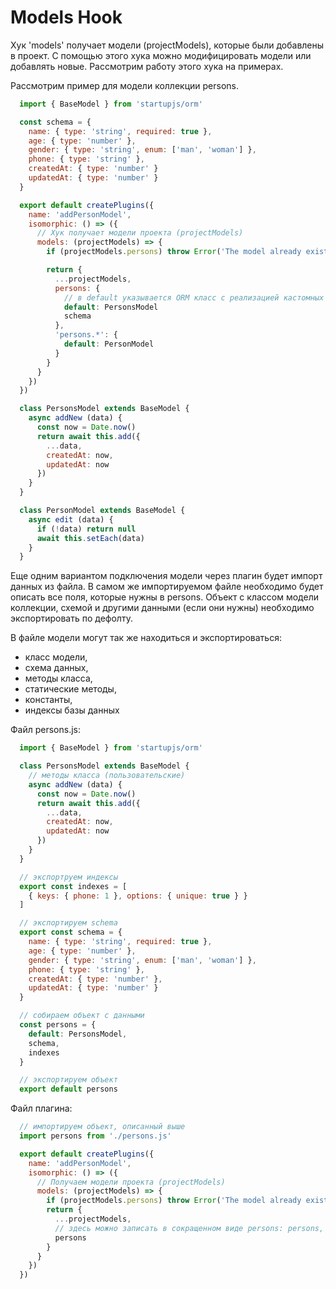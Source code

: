 # Models Hook

Хук 'models' получает модели (projectModels), которые были добавлены в проект. С помощью этого хука можно модифицировать модели или добавлять новые. Рассмотрим работу этого хука на примерах.

Рассмотрим пример для модели коллекции persons.

```js
  import { BaseModel } from 'startupjs/orm'

  const schema = {
    name: { type: 'string', required: true },
    age: { type: 'number' },
    gender: { type: 'string', enum: ['man', 'woman'] },
    phone: { type: 'string' },
    createdAt: { type: 'number' }
    updatedAt: { type: 'number' }
  }

  export default createPlugins({
    name: 'addPersonModel',
    isomorphic: () => ({
      // Хук получает модели проекта (projectModels)
      models: (projectModels) => {
        if (projectModels.persons) throw Error('The model already exists')

        return {
          ...projectModels,
          persons: {
            // в default указывается ORM класс с реализацией кастомных методов для этой модели коллекции
            default: PersonsModel
            schema
          },
          'persons.*': {
            default: PersonModel
          }
        }
      }
    })
  })

  class PersonsModel extends BaseModel {
    async addNew (data) {
      const now = Date.now()
      return await this.add({
        ...data,
        createdAt: now,
        updatedAt: now
      })
    }
  }

  class PersonModel extends BaseModel {
    async edit (data) {
      if (!data) return null
      await this.setEach(data)
    }
  }
```

Еще одним вариантом подключения модели через плагин будет импорт данных из файла. В самом же импортируемом файле необходимо будет описать все поля, которые нужны в persons. Объект с классом модели коллекции, схемой и другими данными (если они нужны) необходимо экспортировать по дефолту.

В файле модели могут так же находиться и экспортироваться:
- класс модели,
- схема данных,
- методы класса,
- статические методы,
- константы,
- индексы базы данных

Файл persons.js:

```js
  import { BaseModel } from 'startupjs/orm'

  class PersonsModel extends BaseModel {
    // методы класса (пользовательские)
    async addNew (data) {
      const now = Date.now()
      return await this.add({
        ...data,
        createdAt: now,
        updatedAt: now
      })
    }
  }

  // экспортруем индексы
  export const indexes = [
    { keys: { phone: 1 }, options: { unique: true } }
  ]

  // экспортируем schema
  export const schema = {
    name: { type: 'string', required: true },
    age: { type: 'number' },
    gender: { type: 'string', enum: ['man', 'woman'] },
    phone: { type: 'string' },
    createdAt: { type: 'number' },
    updatedAt: { type: 'number' }
  }

  // собираем объект с данными
  const persons = {
    default: PersonsModel,
    schema,
    indexes
  }

  // экспортируем объект
  export default persons
```

Файл плагина:

```js
  // импортируем объект, описанный выше
  import persons from './persons.js'

  export default createPlugins({
    name: 'addPersonModel',
    isomorphic: () => ({
      // Получаем модели проекта (projectModels)
      models: (projectModels) => {
        if (projectModels.persons) throw Error('The model already exists')
        return {
          ...projectModels,
          // здесь можно записать в сокращенном виде persons: persons, где второе persons - это как раз наш объект
          persons
        }
      }
    })
  })
```
